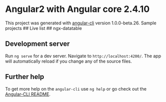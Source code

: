 # Angular2 with Angular core 2.4.10

This project was generated with [angular-cli](https://github.com/angular/angular-cli) version 1.0.0-beta.26.
Sample projects 
    ## Live list 
    ## ngx-datatable

## Development server
Run `ng serve` for a dev server. Navigate to `http://localhost:4200/`. The app will automatically reload if you change any of the source files.

## Further help

To get more help on the `angular-cli` use `ng help` or go check out the [Angular-CLI README](https://github.com/angular/angular-cli/blob/master/README.md).
